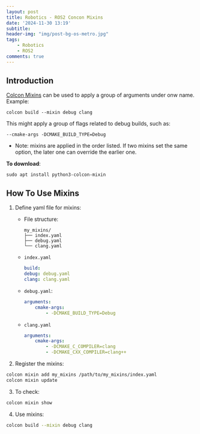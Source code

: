```yaml
---
layout: post
title: Robotics - ROS2 Concon Mixins
date: '2024-11-30 13:19'
subtitle: 
header-img: "img/post-bg-os-metro.jpg"
tags:
    - Robotics
    - ROS2
comments: true
---
```


## Introduction

[Colcon Mixins](https://github.com/colcon/colcon-mixin-repository) can be used to apply a group of arguments under onw name. Example:

```
colcon build --mixin debug clang
```

This might apply a group of flags related to debug builds, such as:

```
--cmake-args -DCMAKE_BUILD_TYPE=Debug
```

- Note: mixins are applied in the order listed. If two mixins set the same option, the later one can override the earlier one.

**To download**:

```
sudo apt install python3-colcon-mixin
```

## How To Use Mixins

1. Define yaml file for mixins:

    - File structure:

        ```
        my_mixins/
        ├── index.yaml
        ├── debug.yaml
        └── clang.yaml
        ```

    - `index.yaml`

        ```yaml
        build:
        debug: debug.yaml
        clang: clang.yaml
        ```

    - `debug.yaml`:

        ```yaml
        arguments:
            cmake-args:
                - -DCMAKE_BUILD_TYPE=Debug
        ```

    - `clang.yaml`

        ```yaml
        arguments:
            cmake-args:
                - -DCMAKE_C_COMPILER=clang
                - -DCMAKE_CXX_COMPILER=clang++
        ```

2. Register the mixins:

```bash
colcon mixin add my_mixins /path/to/my_mixins/index.yaml
colcon mixin update
```

3. To check:

```bash
colcon mixin show
```

4. Use mixins:

```bash
colcon build --mixin debug clang
```
